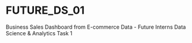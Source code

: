 # FUTURE_DS_01
Business Sales Dashboard from E-commerce Data - Future Interns Data Science &amp; Analytics Task 1
